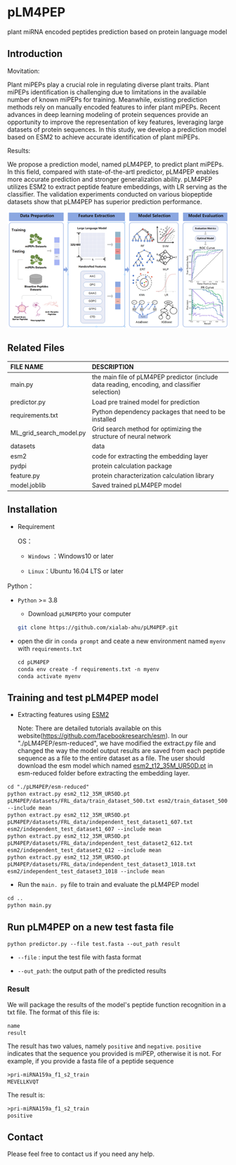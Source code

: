 # pLM4PEP

plant miRNA encoded peptides prediction based on protein language model

## Introduction

Movitation:

Plant miPEPs play a crucial role in regulating diverse plant traits. Plant miPEPs identification is challenging due to limitations in the available number of known miPEPs for training. Meanwhile, existing prediction methods rely on manually encoded features to infer plant miPEPs. Recent advances in deep learning modeling of protein sequences provide an opportunity to improve the representation of key features, leveraging large datasets of protein sequences. In this study, we develop a prediction model based on ESM2 to achieve accurate identification of plant miPEPs.

Results:

We propose a prediction model, named pLM4PEP, to predict plant miPEPs. In this field, compared with state-of-the-artl predictor,  pLM4PEP enables more accurate prediction and stronger generalization ability. pLM4PEP utilizes ESM2 to extract peptide feature embeddings, with LR serving as the classifier. The validation experiments conducted on various biopeptide datasets show that pLM4PEP has superior prediction performance.

![draft](./figure/framework.png)

## Related Files

| FILE NAME               | DESCRIPTION                                                                                   |
|:----------------------- |:--------------------------------------------------------------------------------------------- |
| main.py                 | the main file of pLM4PEP predictor (include data reading, encoding, and classifier selection) |
| predictor.py            | Load pre trained model for prediction                                                         |
| requirements.txt        | Python dependency packages that need to be installed                                          |
| ML_grid_search_model.py | Grid search method for optimizing the structure of neural network                             |
| datasets                | data                                                                                          |
| esm2                    | code for extracting the embedding layer                                                       |
| pydpi                   | protein calculation package                                                                   |
| feature.py              | protein characterization calculation library                                                  |
| model.joblib            | Saved trained pLM4PEP model                                                                   |

## Installation

- Requirement
  
  OS：
  
  - `Windows` ：Windows10 or later
  
  - `Linux`：Ubuntu 16.04 LTS or later

Python：

- `Python` >= 3.8
  
  - Download `pLM4PEP`to your computer
  
  ```bash
  git clone https://github.com/xialab-ahu/pLM4PEP.git
  ```

- open the dir in `conda prompt` and ceate a new environment named `myenv` with `requirements.txt`
  
  ```
  cd pLM4PEP
  conda env create -f requirements.txt -n myenv
  conda activate myenv
  ```


## Training and test pLM4PEP model
- Extracting features using [ESM2](https://github.com/facebookresearch/esm)
  
    Note: There are detailed tutorials available on this website(https://github.com/facebookresearch/esm). In our "./pLM4PEP/esm-reduced", we have modified the extract.py file and changed the way the model output results are saved from each peptide sequence as a file to the entire dataset as a file. The user should download the esm model which named [esm2_t12_35M_UR50D.pt](https://dl.fbaipublicfiles.com/fair-esm/models/esm2_t12_35M_UR50D.pt) in esm-reduced folder before extracting the embedding layer.
```shell
cd "./pLM4PEP/esm-reduced"
python extract.py esm2_t12_35M_UR50D.pt pLM4PEP/datasets/FRL_data/train_dataset_500.txt esm2/train_dataset_500 --include mean
python extract.py esm2_t12_35M_UR50D.pt pLM4PEP/datasets/FRL_data/independent_test_dataset1_607.txt esm2/independent_test_dataset1_607 --include mean
python extract.py esm2_t12_35M_UR50D.pt pLM4PEP/datasets/FRL_data/independent_test_dataset2_612.txt esm2/independent_test_dataset2_612 --include mean
python extract.py esm2_t12_35M_UR50D.pt pLM4PEP/datasets/FRL_data/independent_test_dataset3_1018.txt esm2/independent_test_dataset3_1018 --include mean
```
- Run the `main. py` file to train and evaluate the pLM4PEP model
```shell
cd ..
python main.py
```

## Run pLM4PEP on a new test fasta file
```shell
python predictor.py --file test.fasta --out_path result
```

- `--file` : input the test file with fasta format

- `--out_path`: the output path of the predicted results
### Result
We will package the results of the model's peptide function recognition in a txt file. The format of this file is:
```
name
result
```
The result has two values, namely `positive` and `negative`. `positive` indicates that the sequence you provided is miPEP, otherwise it is not. For example, if you provide a fasta file of a peptide sequence
```
>pri-miRNA159a_f1_s2_train
MEVELLKVQT
```
The result is:
```
>pri-miRNA159a_f1_s2_train
positive
```
## Contact

Please feel free to contact us if you need any help.
